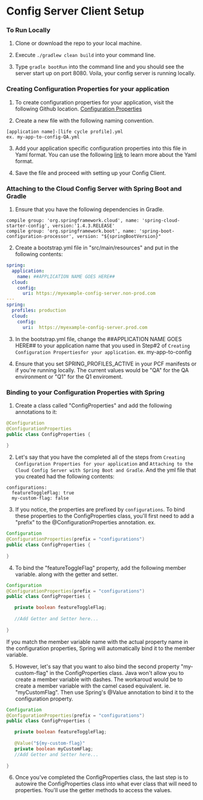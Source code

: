 # Config Server Client Setup

### To Run Locally
1. Clone or download the repo to your local machine.

2. Execute `./gradlew clean build` into your command line.

3. Type `gradle bootRun` into the command line and you should see the server start up on port 8080. Voila, your config server is running locally.

### Creating Configuration Properties for your application
1. To create configuration properties for your application, visit the following Github location.
[Configuration Properties](TBD)

2. Create a new file with the following naming convention.
```
[application name]-[life cycle profile].yml
ex. my-app-to-config-QA.yml
```

3. Add your application specific configuration properties into this file in Yaml format.  You can use the following [link](https://learnxinyminutes.com/docs/yaml/) to learn more about the Yaml format.

4. Save the file and proceed with setting up your Config Client.


### Attaching to the Cloud Config Server with Spring Boot and Gradle
1. Ensure that you have the following dependencies in Gradle.

```
compile group: 'org.springframework.cloud', name: 'spring-cloud-starter-config', version:'1.4.3.RELEASE'
compile group: 'org.springframework.boot', name: 'spring-boot-configuration-processor', version: "${springBootVersion}"
```

2. Create a bootstrap.yml file in "src/main/resources" and put in the following contents:
```yml
spring:
  application:
    name: ##APPLICATION NAME GOES HERE##
  cloud:
    config:
      uri: https://myexample-config-server.non-prod.com
---
spring:
  profiles: production
  cloud:
    config:
      uri:  https://myexample-config-server.prod.com
```

3. In the bootstrap.yml file, change the ##APPLICATION NAME GOES HERE## to your application name that you used in Step#2 of `Creating Configuration Propertiesfor your application`. ex. my-app-to-config

4. Ensure that you set SPRING_PROFILES_ACTIVE in your PCF manifests or if you're running locally.  The current values would be "QA" for the QA environment or "Q1" for the Q1 enviroment.  

### Binding to your Configuration Properties with Spring
1. Create a class called "ConfigProperties" and add the following annotations to it:
```java
@Configuration
@ConfigurationProperties
public class ConfigProperties {
    
}
```

2. Let's say that you have the completed all of the steps from `Creating Configuration Properties for your application` and `Attaching to the Cloud Config Server with Spring Boot and Gradle`.  And the yml file that you created had the following contents:
```
configurations:
  featureToggleFlag: true
  my-custom-flag: false
```

3. If you notice, the properties are prefixed by `configurations`.  To bind these properties to the ConfigProperties class, you'll first need to add a "prefix" to the @ConfigurationProperties annotation. ex.
```java
Configuration
@ConfigurationProperties(prefix = "configurations")
public class ConfigProperties {
    
}
```

4. To bind the "featureToggleFlag" property, add the following member variable. along with the getter and setter.
```java
Configuration
@ConfigurationProperties(prefix = "configurations")
public class ConfigProperties {

   private boolean featureToggleFlag;
   
   //Add Getter and Setter here...
    
}
```
If you match the member variable name with the actual property name in the configuration properties, Spring will automatically bind it to the member variable.

5. However, let's say that you want to also bind the second property "my-custom-flag" in the ConfigProperties class.  Java won't allow you to create a member variable with dashes.  The workaroud would be to create a member variable with the camel cased equivalent. ie. "myCustomFlag". Then use Spring's @Value annotation to bind it to the configuration property. 
```java
Configuration
@ConfigurationProperties(prefix = "configurations")
public class ConfigProperties {

   private boolean featureToggleFlag;
   
   @Value("${my-custom-flag}"
   private boolean myCustomFlag;
   //Add Getter and Setter here...
    
}
```

6.  Once you've completed the ConfigProperties class, the last step is to autowire the ConfigProperties class into what ever class that will need to properties.  You'll use the getter methods to access the values.
